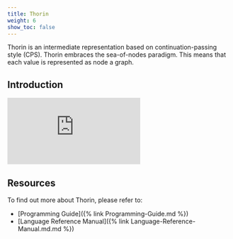 ```yaml
---
title: Thorin
weight: 6
show_toc: false
---
```


Thorin is an intermediate representation based on continuation-passing style (CPS).
Thorin embraces the sea-of-nodes paradigm.
This means that each value is represented as node a graph.

## Introduction

<div class="article__video article__video--16by9">
<iframe src="https://www.youtube.com/embed/ms3u6b7eiEw" frameborder="0" allowfullscreen></iframe>
</div>

## Resources

To find out more about Thorin, please refer to:
- [Programming Guide]({% link Programming-Guide.md %})
- [Language Reference Manual]({% link Language-Reference-Manual.md.md %})
